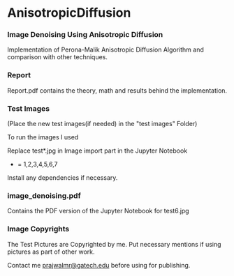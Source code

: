 # AnisotropicDiffusion

### Image Denoising Using Anisotropic Diffusion

Implementation of Perona-Malik Anisotropic Diffusion Algorithm and comparison with other techniques.

### Report

Report.pdf contains the theory, math and results behind the implementation.

### Test Images

(Place the new test images(if needed) in the "test images" Folder)

To run the images I used

Replace test*.jpg in Image import part in the Jupyter Notebook

* = 1,2,3,4,5,6,7

Install any dependencies if necessary.

### image_denoising.pdf 

Contains the PDF version of the Jupyter Notebook for test6.jpg

### Image Copyrights

The Test Pictures are Copyrighted by me.
Put necessary mentions if using pictures as part of other work.

Contact me prajwalmr@gatech.edu before using for publishing.
